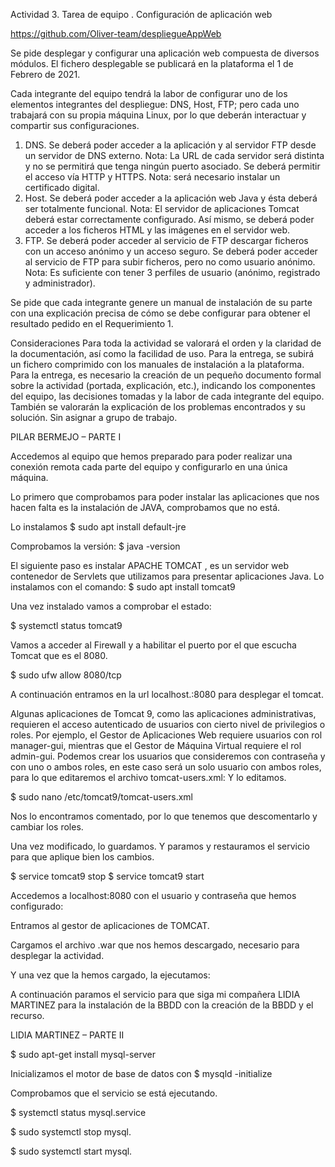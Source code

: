  

Actividad 3. Tarea de equipo . Configuración de aplicación web

https://github.com/Oliver-team/despliegueAppWeb

 
Se pide desplegar y configurar una aplicación web compuesta de diversos módulos. El fichero desplegable se publicará en la plataforma el 1 de Febrero de 2021.

Cada integrante del equipo tendrá la labor de configurar uno de los elementos integrantes del despliegue: DNS, Host, FTP; pero cada uno trabajará con su propia máquina Linux, por lo que deberán interactuar y compartir sus configuraciones.

1.	DNS. Se deberá poder acceder a la aplicación y al servidor FTP desde un servidor de DNS externo. Nota: La URL de cada servidor será distinta y no se permitirá que tenga ningún puerto asociado. Se deberá permitir el acceso vía HTTP y HTTPS. Nota: será necesario instalar un certificado digital.
2.	Host. Se deberá poder acceder a la aplicación web Java y ésta deberá ser totalmente funcional. Nota: El servidor de aplicaciones Tomcat deberá estar correctamente configurado. Así mismo, se deberá poder acceder a los ficheros HTML y las imágenes en el servidor web.
3.	FTP. Se deberá poder acceder al servicio de FTP descargar ficheros con un acceso anónimo y un acceso seguro. Se deberá poder acceder al servicio de FTP para subir ficheros, pero no como usuario anónimo. Nota: Es suficiente con tener 3 perfiles de usuario (anónimo, registrado y administrador).

Se pide que cada integrante genere un manual de instalación de su parte con una explicación precisa de cómo se debe configurar para obtener el resultado pedido en el Requerimiento 1.

Consideraciones
Para toda la actividad se valorará el orden y la claridad de la documentación, así como la facilidad de uso.
Para la entrega, se subirá un fichero comprimido con los manuales de instalación a la plataforma.
Para la entrega, es necesario la creación de un pequeño documento formal sobre la actividad (portada, explicación, etc.), indicando los componentes del equipo, las decisiones tomadas y la labor de cada integrante del equipo. También se valorarán la explicación de los problemas encontrados y su solución.
Sin asignar a grupo de trabajo.

PILAR BERMEJO – PARTE I

Accedemos al equipo que hemos preparado para poder realizar una conexión remota cada parte del equipo y configurarlo en una única máquina.

Lo primero que comprobamos para poder instalar las aplicaciones que nos hacen falta es la instalación de JAVA, comprobamos que no está.


 

Lo instalamos $ sudo apt install default-jre

 

Comprobamos la versión: $ java -version

 

El siguiente paso es instalar APACHE TOMCAT , es un servidor web contenedor de Servlets que utilizamos para presentar aplicaciones Java.
Lo instalamos con el comando:  $ sudo apt install tomcat9
 

Una vez instalado vamos a comprobar el estado:

$ systemctl status tomcat9

 

Vamos a acceder al Firewall y a habilitar el puerto por el que escucha Tomcat que es el 8080.

$ sudo ufw allow 8080/tcp

 

A continuación entramos en la url localhost.:8080  para desplegar el tomcat.

 

Algunas aplicaciones de Tomcat 9, como las aplicaciones administrativas, requieren el acceso autenticado de usuarios con cierto nivel de privilegios o roles. Por ejemplo, el Gestor de Aplicaciones Web requiere usuarios con rol manager-gui, mientras que el Gestor de Máquina Virtual requiere el rol admin-gui. Podemos crear los usuarios que consideremos con contraseña y con uno o ambos roles, en este caso será un solo usuario con ambos roles, para lo que editaremos el archivo tomcat-users.xml: Y lo editamos.

$ sudo nano /etc/tomcat9/tomcat-users.xml

Nos lo encontramos comentado, por lo que tenemos que descomentarlo y cambiar los roles.

 

 

Una vez modificado, lo guardamos. Y paramos y restauramos el servicio para que aplique bien los cambios.

$ service tomcat9 stop 
$ service tomcat9 start


Accedemos a localhost:8080 con el usuario y contraseña que hemos configurado:

 

Entramos al gestor de aplicaciones de TOMCAT.

 


Cargamos el archivo .war que nos hemos descargado, necesario para desplegar la actividad.

 


 

Y una vez que la hemos cargado, la ejecutamos:

 

A continuación paramos el servicio para que siga mi compañera LIDIA MARTINEZ para la instalación de la BBDD con la creación de la BBDD y el recurso.

LIDIA MARTINEZ – PARTE II

$ sudo apt-get install mysql-server

 

Inicializamos el motor de base de datos con $ mysqld -initialize

 

Comprobamos que el servicio se está ejecutando.

$ systemctl status mysql.service

 



$ sudo systemctl stop mysql.

$ sudo systemctl start mysql.
